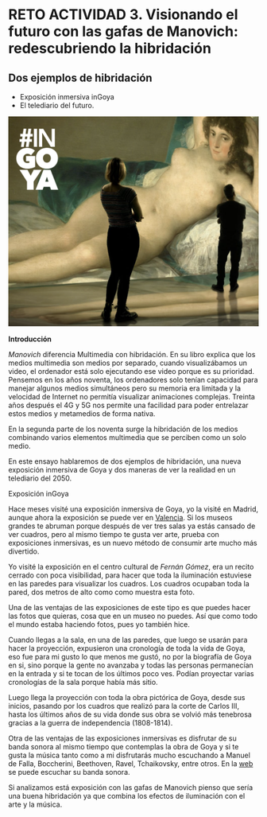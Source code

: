
# RETO ACTIVIDAD 3. Visionando el futuro con las gafas de Manovich: redescubriendo la hibridación

## Dos ejemplos de hibridación ##

- Exposición inmersiva inGoya
- El telediario del futuro.
 
![image info](./ingoya.png)

**Introducción**

*Manovich* diferencia Multimedia con hibridación. En su libro explica que los medios multimedia son medios por separado, cuando visualizábamos un video, el ordenador está solo ejecutando ese video porque es su prioridad. Pensemos en los años noventa,  los ordenadores solo tenían capacidad para manejar algunos medios simultáneos pero su memoria era limitada y la velocidad de Internet no permitía visualizar animaciones complejas. Treinta años después el 4G y 5G nos permite una facilidad para poder entrelazar estos medios y  metamedios de forma nativa.

En la segunda parte de los noventa surge la hibridación de los medios combinando varios elementos multimedia que se perciben como un solo medio.

En este ensayo hablaremos de dos ejemplos de hibridación, una nueva exposición inmersiva de Goya y dos maneras de ver la realidad en un telediario del 2050.

Exposición inGoya

Hace meses visité una exposición inmersiva de Goya, yo la visité en Madrid, aunque ahora la exposición se puede ver en [Valencia]( [https://ingoya.com/](https://ingoya.com/)). Si los museos grandes te abruman porque después de ver tres salas ya estás cansado de ver cuadros, pero al mismo tiempo te gusta ver arte, prueba con exposiciones inmersivas, es un nuevo método de consumir arte mucho más divertido.

Yo visité la exposición en el centro cultural de *Fernán Gómez*, era un recito cerrado con poca visibilidad, para hacer que toda la iluminación estuviese en las paredes para visualizar los cuadros. Los cuadros ocupaban toda la pared, dos metros de alto como como muestra esta foto.

Una de las ventajas de las exposiciones de este tipo es que puedes hacer las fotos que quieras, cosa que en un museo no puedes. Así que como todo el mundo estaba haciendo fotos, pues yo también hice.

Cuando llegas a la sala, en una de las paredes, que luego se usarán para hacer la proyección, expusieron una cronología de toda la vida de Goya, eso fue para mi gusto lo que menos me gustó, no por la biografía de Goya en si, sino porque la gente no avanzaba y todas las personas permanecían en la entrada y si te tocan de los últimos poco ves. Podían proyectar varias cronologías de la sala porque había más sitio.

Luego llega la proyección con toda la obra pictórica de Goya, desde sus inicios, pasando por los cuadros que realizó para la corte de Carlos III, hasta los últimos años de su vida donde sus obra se volvió más tenebrosa gracias a la guerra de independencia (1808-1814).

Otra de las ventajas de las exposiciones inmersivas es disfrutar de su banda sonora al mismo tiempo que contemplas la obra de Goya y si te gusta la música tanto como a mi disfrutarás mucho escuchando a Manuel de Falla, Boccherini, Beethoven, Ravel, Tchaikovsky, entre otros. En la [web]( https://ingoya.com/banda-sonora/) se puede escuchar su banda sonora.

Si analizamos está exposición con las gafas de Manovich pienso que sería una buena hibridación ya que combina los efectos de iluminación con el arte y la música.
